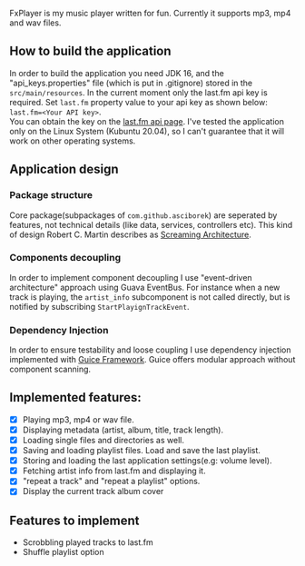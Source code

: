 FxPlayer is my music player written for fun. Currently it supports mp3, mp4 and wav files.

## How to build the application
In order to build the application you need JDK 16, and
the "api_keys.properties" file (which is put in .gitignore) stored in the ```src/main/resources```.
In the current moment only the last.fm api key is required. Set ```last.fm``` property value to 
your api key as shown below: ```last.fm=<Your API key>```.  
You can obtain the key on the [last.fm api page](https://www.last.fm/api).
I've tested the application only on the  Linux System (Kubuntu 20.04), so I can't guarantee
that it will work on other operating systems.

## Application design
### Package structure
Core package(subpackages of ```com.github.asciborek```) are seperated by features, not technical
details (like data, services, controllers etc). This kind of design Robert C. Martin describes as
[Screaming Architecture](https://blog.cleancoder.com/uncle-bob/2011/09/30/Screaming-Architecture.html).

### Components decoupling
In order to implement component decoupling I use "event-driven architecture" approach using Guava
EventBus. For instance when a new track is playing, the ```artist_info``` subcomponent is not called directly,
but is notified by subscribing  ```StartPlayignTrackEvent```. 
### Dependency Injection

In order to ensure testability and loose coupling I use dependency injection implemented with 
[Guice Framework](https://github.com/google/guice). Guice offers modular approach without 
component scanning. 

## Implemented features:
- [x] Playing mp3, mp4 or wav file.
- [x] Displaying metadata (artist, album, title, track length).
- [x] Loading single files and directories as well.
- [x] Saving and loading playlist files. Load and save the last playlist.
- [x] Storing and loading the last application settings(e.g: volume level).
- [x] Fetching artist info from last.fm and displaying it.
- [x] "repeat a track" and "repeat a playlist" options.
- [x] Display the current track album cover

## Features to implement
- Scrobbling played tracks to last.fm
- Shuffle playlist option